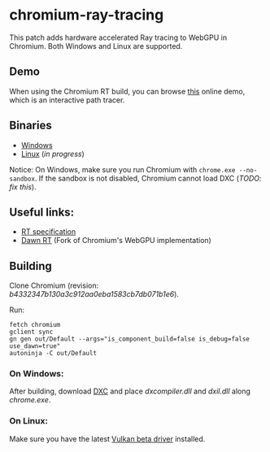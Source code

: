 # chromium-ray-tracing

This patch adds hardware accelerated Ray tracing to WebGPU in Chromium. Both Windows and Linux are supported.

## Demo

When using the Chromium RT build, you can browse [this](https://maierfelix.github.io/chromium-ray-tracing-demo/) online demo, which is an interactive path tracer.

## Binaries
 - [Windows](https://github.com/maierfelix/chromium-ray-tracing/releases/download/0.0.1/Chromium-RT-win64.zip)
 - [Linux](#) (*in progress*)

Notice: On Windows, make sure you run Chromium with `chrome.exe --no-sandbox`. If the sandbox is not disabled, Chromium cannot load DXC (*TODO: fix this*).

## Useful links:
 - [RT specification](https://github.com/maierfelix/dawn-ray-tracing/blob/master/RT_SPEC.md)
 - [Dawn RT](https://github.com/maierfelix/dawn-ray-tracing) (Fork of Chromium's WebGPU implementation)

## Building

Clone Chromium (revision: *b4332347b130a3c912aa0eba1583cb7db071b1e6*).<br/>

Run:
````
fetch chromium
gclient sync
gn gen out/Default --args="is_component_build=false is_debug=false use_dawn=true"
autoninja -C out/Default
````

### On Windows:
After building, download [DXC](https://github.com/microsoft/DirectXShaderCompiler/releases) and place *dxcompiler.dll* and *dxil.dll* along *chrome.exe*.<br/>

### On Linux:
Make sure you have the latest [Vulkan beta driver](https://developer.nvidia.com/vulkan-driver) installed.
